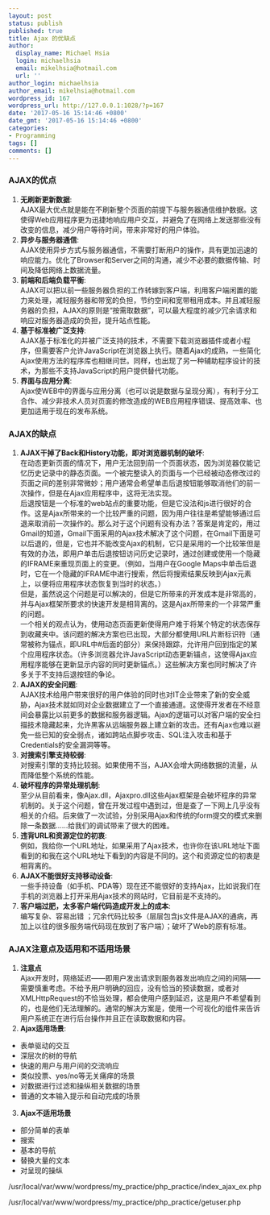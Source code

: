 ```yaml
---
layout: post
status: publish
published: true
title: Ajax 的优缺点
author:
  display_name: Michael Hsia
  login: michaelhsia
  email: mikelhsia@hotmail.com
  url: ''
author_login: michaelhsia
author_email: mikelhsia@hotmail.com
wordpress_id: 167
wordpress_url: http://127.0.0.1:1028/?p=167
date: '2017-05-16 15:14:46 +0800'
date_gmt: '2017-05-16 15:14:46 +0800'
categories:
- Programming
tags: []
comments: []
---
```

### AJAX的优点
1. **无刷新更新数据**: <br> <!--More-->
AJAX最大优点就是能在不刷新整个页面的前提下与服务器通信维护数据。这使得Web应用程序更为迅捷地响应用户交互，并避免了在网络上发送那些没有改变的信息，减少用户等待时间，带来非常好的用户体验。
2. **异步与服务器通信**: <br>
AJAX使用异步方式与服务器通信，不需要打断用户的操作，具有更加迅速的响应能力。优化了Browser和Server之间的沟通，减少不必要的数据传输、时间及降低网络上数据流量。
3. **前端和后端负载平衡**: <br>
AJAX可以把以前一些服务器负担的工作转嫁到客户端，利用客户端闲置的能力来处理，减轻服务器和带宽的负担，节约空间和宽带租用成本。并且减轻服务器的负担，AJAX的原则是&ldquo;按需取数据&rdquo;，可以最大程度的减少冗余请求和响应对服务器造成的负担，提升站点性能。
4. **基于标准被广泛支持**: <br>
AJAX基于标准化的并被广泛支持的技术，不需要下载浏览器插件或者小程序，但需要客户允许JavaScript在浏览器上执行。随着Ajax的成熟，一些简化Ajax使用方法的程序库也相继问世。同样，也出现了另一种辅助程序设计的技术，为那些不支持JavaScript的用户提供替代功能。
5. **界面与应用分离**: <br>
Ajax使WEB中的界面与应用分离（也可以说是数据与呈现分离），有利于分工合作、减少非技术人员对页面的修改造成的WEB应用程序错误、提高效率、也更加适用于现在的发布系统。

### AJAX的缺点
1. **AJAX干掉了Back和History功能，即对浏览器机制的破坏**:<br>
在动态更新页面的情况下，用户无法回到前一个页面状态，因为浏览器仅能记忆历史记录中的静态页面。一个被完整读入的页面与一个已经被动态修改过的页面之间的差别非常微妙；用户通常会希望单击后退按钮能够取消他们的前一次操作，但是在Ajax应用程序中，这将无法实现。<br />
后退按钮是一个标准的web站点的重要功能，但是它没法和js进行很好的合作。这是Ajax所带来的一个比较严重的问题，因为用户往往是希望能够通过后退来取消前一次操作的。那么对于这个问题有没有办法？答案是肯定的，用过Gmail的知道，Gmail下面采用的Ajax技术解决了这个问题，在Gmail下面是可以后退的，但是，它也并不能改变Ajax的机制，它只是采用的一个比较笨但是有效的办法，即用户单击后退按钮访问历史记录时，通过创建或使用一个隐藏的IFRAME来重现页面上的变更。（例如，当用户在Google Maps中单击后退时，它在一个隐藏的IFRAME中进行搜索，然后将搜索结果反映到Ajax元素上，以便将应用程序状态恢复到当时的状态。）<br />
但是，虽然说这个问题是可以解决的，但是它所带来的开发成本是非常高的，并与Ajax框架所要求的快速开发是相背离的。这是Ajax所带来的一个非常严重的问题。<br />
一个相关的观点认为，使用动态页面更新使得用户难于将某个特定的状态保存到收藏夹中。该问题的解决方案也已出现，大部分都使用URL片断标识符（通常被称为锚点，即URL中#后面的部分）来保持跟踪，允许用户回到指定的某个应用程序状态。（许多浏览器允许JavaScript动态更新锚点，这使得Ajax应用程序能够在更新显示内容的同时更新锚点。）这些解决方案也同时解决了许多关于不支持后退按钮的争论。<br />
2. **AJAX的安全问题**:<br />
AJAX技术给用户带来很好的用户体验的同时也对IT企业带来了新的安全威胁，Ajax技术就如同对企业数据建立了一个直接通道。这使得开发者在不经意间会暴露比以前更多的数据和服务器逻辑。Ajax的逻辑可以对客户端的安全扫描技术隐藏起来，允许黑客从远端服务器上建立新的攻击。还有Ajax也难以避免一些已知的安全弱点，诸如跨站点脚步攻击、SQL注入攻击和基于Credentials的安全漏洞等等。<br />
3. **对搜索引擎支持较弱**: <br />
对搜索引擎的支持比较弱。如果使用不当，AJAX会增大网络数据的流量，从而降低整个系统的性能。<br />
4. **破坏程序的异常处理机制**:<br />
至少从目前看来，像Ajax.dll，Ajaxpro.dll这些Ajax框架是会破坏程序的异常机制的。关于这个问题，曾在开发过程中遇到过，但是查了一下网上几乎没有相关的介绍。后来做了一次试验，分别采用Ajax和传统的form提交的模式来删除一条数据&hellip;&hellip;给我们的调试带来了很大的困难。<br />
5. **违背URL和资源定位的初衷**: <br />
例如，我给你一个URL地址，如果采用了Ajax技术，也许你在该URL地址下面看到的和我在这个URL地址下看到的内容是不同的。这个和资源定位的初衷是相背离的。<br />
6. **AJAX不能很好支持移动设备**: <br />
一些手持设备（如手机、PDA等）现在还不能很好的支持Ajax，比如说我们在手机的浏览器上打开采用Ajax技术的网站时，它目前是不支持的。<br />
7. **客户端过肥，太多客户端代码造成开发上的成本**: <br />
编写复杂、容易出错 ；冗余代码比较多（层层包含js文件是AJAX的通病，再加上以往的很多服务端代码现在放到了客户端）；破坏了Web的原有标准。

### AJAX注意点及适用和不适用场景
1. **注意点**<br />
Ajax开发时，网络延迟&mdash;&mdash;即用户发出请求到服务器发出响应之间的间隔&mdash;&mdash;需要慎重考虑。不给予用户明确的回应，没有恰当的预读数据，或者对XMLHttpRequest的不恰当处理，都会使用户感到延迟，这是用户不希望看到的，也是他们无法理解的。通常的解决方案是，使用一个可视化的组件来告诉用户系统正在进行后台操作并且正在读取数据和内容。<br />
2. **Ajax适用场景**:<br />
  - 表单驱动的交互
  - 深层次的树的导航
  - 快速的用户与用户间的交流响应
  - 类似投票、yes/no等无关痛痒的场景
  - 对数据进行过滤和操纵相关数据的场景
  - 普通的文本输入提示和自动完成的场景
3. **Ajax不适用场景**
  - 部分简单的表单
  - 搜索
  - 基本的导航
  - 替换大量的文本
  - 对呈现的操纵

<p>/usr/local/var/www/wordpress/my_practice/php_practice/index_ajax_ex.php</p>
<p>/usr/local/var/www/wordpress/my_practice/php_practice/getuser.php</p>
